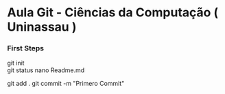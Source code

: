# Aula Git - Ciências da Computação ( Uninassau )

### First Steps

git init  
git status
nano Readme.md

git add .
git commit -m "Primero Commit"
